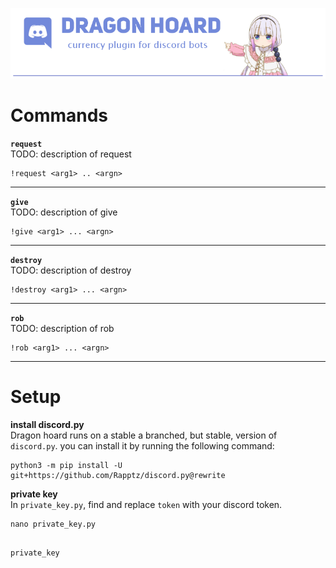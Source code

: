   
![alt](./assets/logo_desc.PNG)  

# Commands

**`request`**   
TODO: description of request
```
!request <arg1> .. <argn>
```
---- 
**`give`**  
TODO: description of give
```
!give <arg1> ... <argn> 
```
---- 

**`destroy`**  
TODO: description of destroy  
```
!destroy <arg1> ... <argn>
```
---- 

**`rob`**  
TODO: description of rob
```
!rob <arg1> ... <argn> 
```
---- 


# Setup  

**install discord.py**  
Dragon hoard runs on a stable  a branched, but stable, version of `discord.py`. 
you can install it by running the following command:    

```
python3 -m pip install -U git+https://github.com/Rapptz/discord.py@rewrite
```
  
  
**private key**    
In `private_key.py`, find and replace `token` with your discord token. 
  
```
nano private_key.py
```

``` 

private_key 

```

